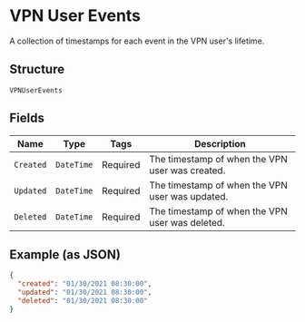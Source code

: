 
# VPN User Events

A collection of timestamps for each event in the VPN user's lifetime.

## Structure

`VPNUserEvents`

## Fields

| Name | Type | Tags | Description |
|  --- | --- | --- | --- |
| `Created` | `DateTime` | Required | The timestamp of when the VPN user was created. |
| `Updated` | `DateTime` | Required | The timestamp of when the VPN user was updated. |
| `Deleted` | `DateTime` | Required | The timestamp of when the VPN user was deleted. |

## Example (as JSON)

```json
{
  "created": "01/30/2021 08:30:00",
  "updated": "01/30/2021 08:30:00",
  "deleted": "01/30/2021 08:30:00"
}
```

